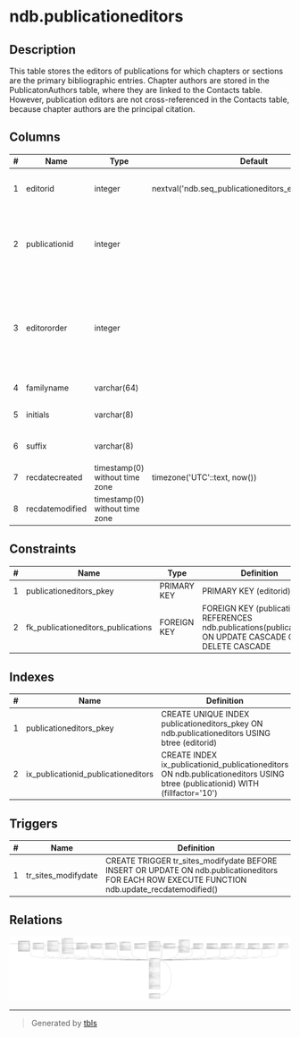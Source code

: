 # ndb.publicationeditors

## Description

This table stores the editors of publications for which chapters or sections are the primary bibliographic entries. Chapter authors are stored in the PublicatonAuthors table, where they are linked to the Contacts table. However, publication editors are not cross-referenced in the Contacts table, because chapter authors are the principal citation.

## Columns

| # | Name            | Type                           | Default                                                  | Nullable | Children | Parents                                 | Comment                                                                                              |
| - | --------------- | ------------------------------ | -------------------------------------------------------- | -------- | -------- | --------------------------------------- | ---------------------------------------------------------------------------------------------------- |
| 1 | editorid        | integer                        | nextval('ndb.seq_publicationeditors_editorid'::regclass) | false    |          |                                         | An arbitrary Editor identification number.                                                           |
| 2 | publicationid   | integer                        |                                                          | false    |          | [ndb.publications](ndb.publications.md) | Publication identification number. Field links to the Publications table.                            |
| 3 | editororder     | integer                        |                                                          | true     |          |                                         | Ordinal number for the position in which the editor’s name appears in the publication’s author list. |
| 4 | familyname      | varchar(64)                    |                                                          | true     |          |                                         | Family name of editor                                                                                |
| 5 | initials        | varchar(8)                     |                                                          | true     |          |                                         | Initials of editor’s given names                                                                     |
| 6 | suffix          | varchar(8)                     |                                                          | true     |          |                                         | Authors suffix (e.g. «Jr.»)                                                                          |
| 7 | recdatecreated  | timestamp(0) without time zone | timezone('UTC'::text, now())                             | false    |          |                                         |                                                                                                      |
| 8 | recdatemodified | timestamp(0) without time zone |                                                          | false    |          |                                         |                                                                                                      |

## Constraints

| # | Name                               | Type        | Definition                                                                                                 |
| - | ---------------------------------- | ----------- | ---------------------------------------------------------------------------------------------------------- |
| 1 | publicationeditors_pkey            | PRIMARY KEY | PRIMARY KEY (editorid)                                                                                     |
| 2 | fk_publicationeditors_publications | FOREIGN KEY | FOREIGN KEY (publicationid) REFERENCES ndb.publications(publicationid) ON UPDATE CASCADE ON DELETE CASCADE |

## Indexes

| # | Name                                | Definition                                                                                                                    |
| - | ----------------------------------- | ----------------------------------------------------------------------------------------------------------------------------- |
| 1 | publicationeditors_pkey             | CREATE UNIQUE INDEX publicationeditors_pkey ON ndb.publicationeditors USING btree (editorid)                                  |
| 2 | ix_publicationid_publicationeditors | CREATE INDEX ix_publicationid_publicationeditors ON ndb.publicationeditors USING btree (publicationid) WITH (fillfactor='10') |

## Triggers

| # | Name                | Definition                                                                                                                                      |
| - | ------------------- | ----------------------------------------------------------------------------------------------------------------------------------------------- |
| 1 | tr_sites_modifydate | CREATE TRIGGER tr_sites_modifydate BEFORE INSERT OR UPDATE ON ndb.publicationeditors FOR EACH ROW EXECUTE FUNCTION ndb.update_recdatemodified() |

## Relations

![er](ndb.publicationeditors.svg)

---

> Generated by [tbls](https://github.com/k1LoW/tbls)